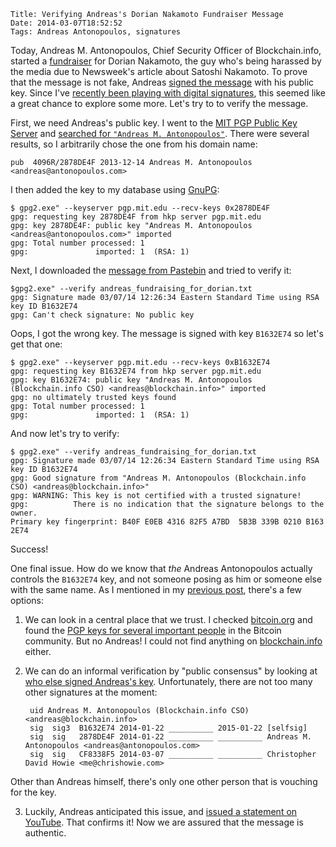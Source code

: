     Title: Verifying Andreas's Dorian Nakamoto Fundraiser Message
    Date: 2014-03-07T18:52:52
    Tags: Andreas Antonopoulos, signatures

Today, Andreas M. Antonopoulos, Chief Security Officer of
Blockchain.info, started a [fundraiser][reddit] for Dorian Nakamoto,
the guy who's being harassed by the media due to Newsweek's article
about Satoshi Nakamoto. To prove that the message is not fake, Andreas
[signed the message][pastebin] with his public key. Since I've
[recently been playing with digital signatures][sigs], this seemed like a great
chance to explore some more. Let's try to to verify the message.

[reddit]: http://www.reddit.com/r/Bitcoin/comments/1ztjmg/andreas_im_fundraising_for_dorian_nakamoto/ "Dorian fundraiser message on Reddit"
[pastebin]: http://pastebin.com/4MHvpaeN "Dorian fundraiser message on Pastebin"
[sigs]: http://www.lostintransaction.com/blog/2014/03/05/verifying-hashes-and-signatures/ "Post: Verifying Hashes and Signatures"

<!-- more -->

First, we need Andreas's public key. I went to the [MIT PGP Public Key Server](http://pgp.mit.edu/) and [searched for `"Andreas M. Antonopoulos"`][searchres]. There were several results, so I arbitrarily chose the one from his domain name:

[searchres]: http://pgp.mit.edu/pks/lookup?search=%22Andreas+M.+Antonopoulos%22&op=index "Andreas PGP key search results"

    pub  4096R/2878DE4F 2013-12-14 Andreas M. Antonopoulos <andreas@antonopoulos.com>

I then added the key to my database using [GnuPG](http://www.gnupg.org/):

    $ gpg2.exe" --keyserver pgp.mit.edu --recv-keys 0x2878DE4F
    gpg: requesting key 2878DE4F from hkp server pgp.mit.edu
    gpg: key 2878DE4F: public key "Andreas M. Antonopoulos <andreas@antonopoulos.com>" imported
    gpg: Total number processed: 1
    gpg:               imported: 1  (RSA: 1)

Next, I downloaded the [message from Pastebin][pastebindl] and tried to verify it:

[pastebindl]: http://pastebin.com/download.php?i=4MHvpaeN "download message txt file"

    $gpg2.exe" --verify andreas_fundraising_for_dorian.txt
    gpg: Signature made 03/07/14 12:26:34 Eastern Standard Time using RSA key ID B1632E74
    gpg: Can't check signature: No public key

Oops, I got the wrong key. The message is signed with key `B1632E74` so let's get that one:

    $ gpg2.exe" --keyserver pgp.mit.edu --recv-keys 0xB1632E74
    gpg: requesting key B1632E74 from hkp server pgp.mit.edu
    gpg: key B1632E74: public key "Andreas M. Antonopoulos (Blockchain.info CSO) <andreas@blockchain.info>" imported
    gpg: no ultimately trusted keys found
    gpg: Total number processed: 1
    gpg:               imported: 1  (RSA: 1)

And now let's try to verify:

    $ gpg2.exe" --verify andreas_fundraising_for_dorian.txt
    gpg: Signature made 03/07/14 12:26:34 Eastern Standard Time using RSA key ID B1632E74
    gpg: Good signature from "Andreas M. Antonopoulos (Blockchain.info CSO) <andreas@blockchain.info>"
    gpg: WARNING: This key is not certified with a trusted signature!
    gpg:          There is no indication that the signature belongs to the owner.
    Primary key fingerprint: B40F E0EB 4316 82F5 A7BD  5B3B 339B 0210 B163 2E74

Success!

One final issue. How do we know that _the_ Andreas Antonopoulos actually controls the `B1632E74` key, and not someone posing as him or someone else with the same name. As I mentioned in my [previous post][sigs], there's a few options:

1. We can look in a central place that we trust. I checked
[bitcoin.org](http://bitcoin.org) and found the
[PGP keys for several important people](https://bitcoin.org/en/development)
in the Bitcoin community. But no Andreas! I could not find anything on
[blockchain.info](http://blockchain.info) either.

2. We can do an informal verification by "public consensus" by looking
at [who else signed Andreas's key][andreaskey]. Unfortunately, there
are not too many other signatures at the moment:

        uid Andreas M. Antonopoulos (Blockchain.info CSO) <andreas@blockchain.info>
        sig  sig3  B1632E74 2014-01-22 __________ 2015-01-22 [selfsig]
        sig  sig   2878DE4F 2014-01-22 __________ __________ Andreas M. Antonopoulos <andreas@antonopoulos.com>
        sig  sig   CF8338F5 2014-03-07 __________ __________ Christopher David Howie <me@chrishowie.com>

Other than Andreas himself, there's only one other person that is vouching for the key.

  [andreaskey]: http://pgp.mit.edu/pks/lookup?op=vindex&search=0x339B0210B1632E74 "Andreas Antonopoulos public key signatures"

3. Luckily, Andreas anticipated this issue, and [issued a statement on YouTube][youtube]. That confirms it! Now we are assured that the message is authentic.

[youtube]: http://www.youtube.com/watch?v=JCF1u1Wqfv0 "Andreas PGP key YouTube video"
